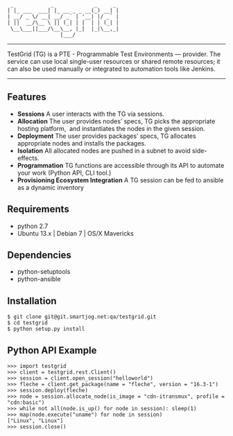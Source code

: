 	 _            _             _     _ 
	| |_ ___  ___| |_ __ _ _ __(_) __| |
	| __/ _ \/ __| __/ _` | '__| |/ _` |
	| ||  __/\__ \ || (_| | |  | | (_| |
	 \__\___||___/\__\__, |_|  |_|\__,_|
	                 |___/                                            

* * *

TestGrid (TG) is a PTE - Programmable Test Environments — provider.
The service can use local single-user resources or shared remote resources;
it can also be used manually or integrated to automation tools like Jenkins.

* * *

Features
--------

  * **Sessions**
    A user interacts with the TG via sessions.
  * **Allocation**
    The user provides nodes’ specs, TG picks the appropriate hosting platform,     and instantiates the nodes in the given session.
  * **Deployment**
    The user provides packages’ specs,
    TG allocates appropriate nodes and installs the packages.
  * **Isolation**
    All allocated nodes are pushed in a subnet to avoid side-effects.
  * **Programmation**
    TG functions are accessible through its API to automate your work
    (Python API, CLI tool.)
  * **Provisioning Ecosystem Integration**
    A TG session can be fed to ansible as a dynamic inventory

Requirements
------------

  * python 2.7
  * Ubuntu 13.x | Debian 7 | OS/X Mavericks

Dependencies
------------

  * python-setuptools
  * python-ansible

Installation
------------

	$ git clone git@git.smartjog.net:qa/testgrid.git
	$ cd testgrid
	$ python setup.py install

Python API Example
------------------

	>>> import testgrid
	>>> client = testgrid.rest.Client()
	>>> session = client.open_session("helloworld")
	>>> fleche = client.get_package(name = "fleche", version = "16.3-1")
	>>> session.deploy(fleche)
	>>> node = session.allocate_node(is_image = "cdn-itransmux", profile = "cdn:basic")
	>>> while not all(node.is_up() for node in session): sleep(1)
	>>> map(node.execute("uname") for node in session)
	["Linux", "Linux"]
	>>> session.close()
